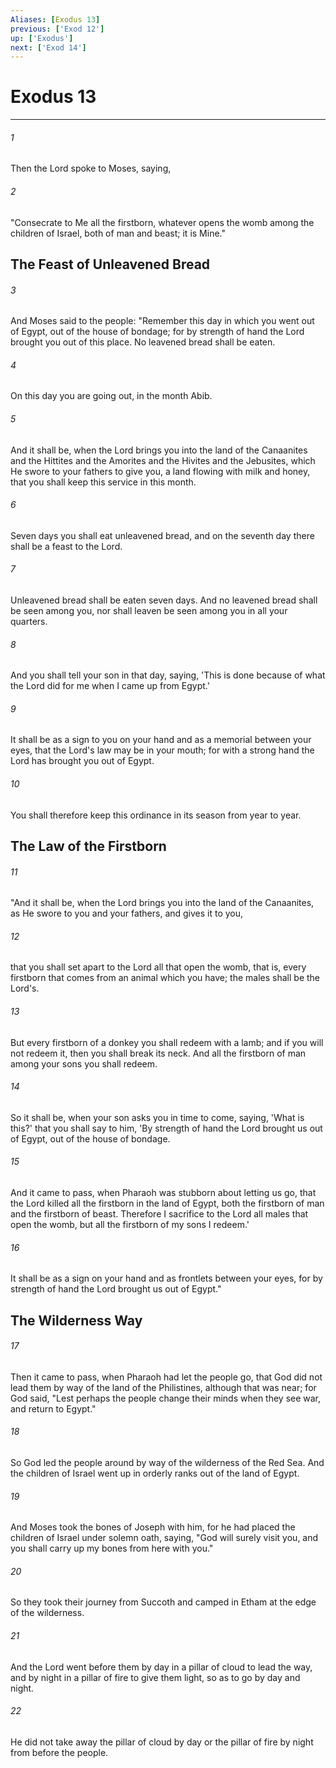 ```yaml
---
Aliases: [Exodus 13]
previous: ['Exod 12']
up: ['Exodus']
next: ['Exod 14']
---
```

# Exodus 13

***


###### 1 
Then the Lord spoke to Moses, saying, 

###### 2 
"Consecrate to Me all the firstborn, whatever opens the womb among the children of Israel, both of man and beast; it is Mine." 

## The Feast of Unleavened Bread 

###### 3 
And Moses said to the people: "Remember this day in which you went out of Egypt, out of the house of bondage; for by strength of hand the Lord brought you out of this place. No leavened bread shall be eaten. 

###### 4 
On this day you are going out, in the month Abib. 

###### 5 
And it shall be, when the Lord brings you into the land of the Canaanites and the Hittites and the Amorites and the Hivites and the Jebusites, which He swore to your fathers to give you, a land flowing with milk and honey, that you shall keep this service in this month. 

###### 6 
Seven days you shall eat unleavened bread, and on the seventh day there shall be a feast to the Lord. 

###### 7 
Unleavened bread shall be eaten seven days. And no leavened bread shall be seen among you, nor shall leaven be seen among you in all your quarters. 

###### 8 
And you shall tell your son in that day, saying, 'This is done because of what the Lord did for me when I came up from Egypt.' 

###### 9 
It shall be as a sign to you on your hand and as a memorial between your eyes, that the Lord's law may be in your mouth; for with a strong hand the Lord has brought you out of Egypt. 

###### 10 
You shall therefore keep this ordinance in its season from year to year.

## The Law of the Firstborn 

###### 11 
"And it shall be, when the Lord brings you into the land of the Canaanites, as He swore to you and your fathers, and gives it to you, 

###### 12 
that you shall set apart to the Lord all that open the womb, that is, every firstborn that comes from an animal which you have; the males shall be the Lord's. 

###### 13 
But every firstborn of a donkey you shall redeem with a lamb; and if you will not redeem it, then you shall break its neck. And all the firstborn of man among your sons you shall redeem. 

###### 14 
So it shall be, when your son asks you in time to come, saying, 'What is this?' that you shall say to him, 'By strength of hand the Lord brought us out of Egypt, out of the house of bondage. 

###### 15 
And it came to pass, when Pharaoh was stubborn about letting us go, that the Lord killed all the firstborn in the land of Egypt, both the firstborn of man and the firstborn of beast. Therefore I sacrifice to the Lord all males that open the womb, but all the firstborn of my sons I redeem.' 

###### 16 
It shall be as a sign on your hand and as frontlets between your eyes, for by strength of hand the Lord brought us out of Egypt." 

## The Wilderness Way 

###### 17 
Then it came to pass, when Pharaoh had let the people go, that God did not lead them by way of the land of the Philistines, although that was near; for God said, "Lest perhaps the people change their minds when they see war, and return to Egypt." 

###### 18 
So God led the people around by way of the wilderness of the Red Sea. And the children of Israel went up in orderly ranks out of the land of Egypt. 

###### 19 
And Moses took the bones of Joseph with him, for he had placed the children of Israel under solemn oath, saying, "God will surely visit you, and you shall carry up my bones from here with you." 

###### 20 
So they took their journey from Succoth and camped in Etham at the edge of the wilderness. 

###### 21 
And the Lord went before them by day in a pillar of cloud to lead the way, and by night in a pillar of fire to give them light, so as to go by day and night. 

###### 22 
He did not take away the pillar of cloud by day or the pillar of fire by night from before the people.
